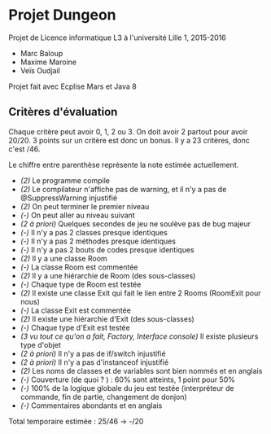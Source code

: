 Projet Dungeon
=======

Projet de Licence informatique L3 à l'université Lille 1, 2015-2016

- Marc Baloup
- Maxime Maroine
- Veïs Oudjail

Projet fait avec Ecplise Mars et Java 8




Critères d'évaluation
------

Chaque critère peut avoir 0, 1, 2 ou 3. On doit avoir 2 partout pour avoir 20/20. 3 points sur un critère est donc un bonus.
Il y a 23 critères, donc c'est /46.

Le chiffre entre parenthèse représente la note estimée actuellement.

- *(2)* Le programme compile
- *(2)* Le compilateur n'affiche pas de warning, et il n'y a pas de @SuppressWarning injustifié
- *(2)* On peut terminer le premier niveau
- *(-)* On peut aller au niveau suivant
- *(2 à priori)* Quelques secondes de jeu ne soulève pas de bug majeur
- *(-)* Il n'y a pas 2 classes presque identiques
- *(-)* Il n'y a pas 2 méthodes presque identiques
- *(-)* Il n'y a pas 2 bouts de codes presque identiques
- *(2)* Il y a une classe Room
- *(-)* La classe Room est commentée
- *(2)* Il y a une hiérarchie de Room (des sous-classes)
- *(-)* Chaque type de Room est testée
- *(2)* Il existe une classe Exit qui fait le lien entre 2 Rooms (RoomExit pour nous)
- *(-)* La classe Exit est commentée
- *(2)* Il existe une hiérarchie d'Exit (des sous-classes)
- *(-)* Chaque type d'Exit est testée
- *(3 vu tout ce qu'on a fait, Factory, Interface console)* Il existe plusieurs type d'objet
- *(2 à priori)* Il n'y a pas de if/switch injustifié
- *(2 à priori)* Il n'y a pas d'instanceof injustifié
- *(2)* Les noms de classes et de variables sont bien nommés et en anglais
- *(-)* Couverture (de quoi ? ) : 60% sont atteints, 1 point pour 50%
- *(-)* 100% de la logique globale du jeu est testée (interpréteur de commande, fin de partie, changement de donjon)
- *(-)* Commentaires abondants et en anglais

Total temporaire estimée : 25/46 -> -/20






